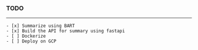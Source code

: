 ### TODO
---

	- [x] Summarize using BART
	- [x] Build the API for summary using fastapi
	- [ ] Dockerize 
	- [ ] Deploy on GCP
